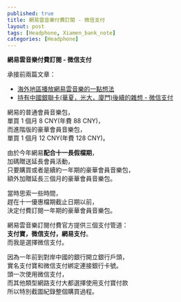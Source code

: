 ```yaml
---
published: true
title: 網易雲音樂付費訂閱 - 微信支付
layout: post
tags: [Headphone, Xiamen_bank_note]
categories: [Headphone]
---
```


**網易雲音樂付費訂閱 - 微信支付**   
    
承接前兩篇文章：    

  * [海外地區播放網易雲音樂的一點想法][1]   
  * [持有中國銀聯卡(華夏，光大，廈門)後續的雜想 - 微信支付][2]    

網易的普通會員音樂包，   
單買 1 個月 8 CNY(年費 88 CNY)，   
而進階版的豪華會員音樂包，   
單買 1 個月 12 CNY(年費 128 CNY)。   
    
由於今年網易**配合十一長假檔期**，   
加碼贈送延長會員活動，   
只要購買或者是續約一年期的豪華會員音樂包，   
額外加贈延長三個月的豪華會員音樂包。    
    
當時思索一些時間，   
趕在十一優惠檔期截止日期以前，   
決定付費訂閱一年期的豪華會員音樂包。    
    
網易雲音樂訂閱付費官方提供三個支付管道：    
**支付寶，微信支付，網易支付**。    
而我是選擇微信支付。    

因為一年前到對岸中國的銀行開立銀行戶頭，    
實名支付寶和微信支付綁定連接銀行卡號。   
頭一次使用微信支付，    
而其他類型網路支付大都選擇使用支付寶付款    
所以特別截圖紀錄整個購買過程。   

<div id="lightgallery" class="owl-carousel owl-theme">
<a href="https://res.cloudinary.com/shengshampoo/image/upload/s--l5NyQhHT--/v1478429755/Screenshot_2016-10-06-11-02-341-fs8_fp58un.png" data-sub-html="網易雲音樂 豪華會員音樂包權益"><img class="responsively-lazy responsively-lazy-300" src="https://res.cloudinary.com/shengshampoo/image/upload/s--UB_hdOgp--/v1478429755/Screenshot_2016-10-06-11-02-342-fs8_x9gdfw.png" srcset="data:image/gif;base64,R0lGODlhAQABAIAAAP///////yH5BAEKAAEALAAAAAABAAEAAAICTAEAOw==" /></a>
<a href="https://res.cloudinary.com/shengshampoo/image/upload/s--X1ztOlLi--/v1478429756/Screenshot_2016-10-06-11-02-391-fs8_ck7ool.png" data-sub-html="網易雲音樂 豪華會員音樂包 費用"><img class="responsively-lazy responsively-lazy-300" src="https://res.cloudinary.com/shengshampoo/image/upload/s--S_DntFDJ--/v1478429755/Screenshot_2016-10-06-11-02-392-fs8_gwurnf.png" srcset="data:image/gif;base64,R0lGODlhAQABAIAAAP///////yH5BAEKAAEALAAAAAABAAEAAAICTAEAOw==" /></a>
<a href="https://res.cloudinary.com/shengshampoo/image/upload/s--rMmS8t6U--/v1478429756/Screenshot_2016-10-06-11-02-511-fs8_mtvytl.png" data-sub-html="三個支付管道：支付寶，微信，網易"><img class="responsively-lazy responsively-lazy-300" src="https://res.cloudinary.com/shengshampoo/image/upload/s--C_64UFhC--/v1478429755/Screenshot_2016-10-06-11-02-512-fs8_cjxhvv.png" srcset="data:image/gif;base64,R0lGODlhAQABAIAAAP///////yH5BAEKAAEALAAAAAABAAEAAAICTAEAOw==" /></a>
<a href="https://res.cloudinary.com/shengshampoo/image/upload/s--uMB8RqV---/v1478429756/Screenshot_2016-10-07-01-18-141-fs8_xyrxwm.png" data-sub-html="選擇微信支付"><img class="responsively-lazy responsively-lazy-300" src="https://res.cloudinary.com/shengshampoo/image/upload/s--x3ypnUow--/v1478429756/Screenshot_2016-10-07-01-18-142-fs8_lzqul7.png" srcset="data:image/gif;base64,R0lGODlhAQABAIAAAP///////yH5BAEKAAEALAAAAAABAAEAAAICTAEAOw==" /></a>
</div>

[1]: https://shengshampoo.github.io/headphone/2016/10/02/neteasemusic-outside-cn.html
[2]: https://shengshampoo.tumblr.com/post/137159207438/



